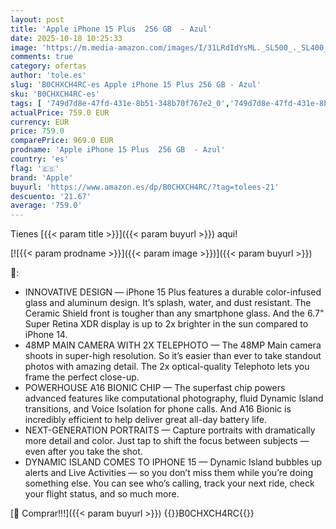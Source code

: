 ```yaml
---
layout: post
title: 'Apple iPhone 15 Plus  256 GB  - Azul'
date: 2025-10-18 10:25:33
image: 'https://m.media-amazon.com/images/I/31LRdIdYsML._SL500_._SL400_.jpg'
comments: true
category: ofertas
author: 'tole.es'
slug: 'B0CHXCH4RC-es Apple iPhone 15 Plus 256 GB - Azul'
sku: 'B0CHXCH4RC-es'
tags: [ '749d7d8e-47fd-431e-8b51-348b70f767e2_0','749d7d8e-47fd-431e-8b51-348b70f767e2_601','749d7d8e-47fd-431e-8b51-348b70f767e2_6901','749d7d8e-47fd-431e-8b51-348b70f767e2_701','Apple','Arborist Merchandising Root','Comunicación móvil y accesorios','Electrónica','Móviles','Móviles y smartphones libres','Self Service','Special Features Stores','Top Brands Tech Phones','Top Brands Tech Selection','Wireless category page - Apple smartphones','Wireless category page - Smartphones','apple','iphone','🇪🇸', ]
actualPrice: 759.0 EUR
currency: EUR
price: 759.0
comparePrice: 969.0 EUR
prodname: 'Apple iPhone 15 Plus  256 GB  - Azul'
country: 'es'
flag: '🇪🇸'
brand: 'Apple'
buyurl: 'https://www.amazon.es/dp/B0CHXCH4RC/?tag=tolees-21'
descuento: '21.67'
average: '759.0'
---
```


Tienes [{{< param title >}}]({{< param buyurl >}}) aqui!

[![{{< param prodname >}}]({{< param image >}})]({{< param buyurl >}})

🔎:

- INNOVATIVE DESIGN — iPhone 15 Plus features a durable color-infused glass and aluminum design. It’s splash, water, and dust resistant. The Ceramic Shield front is tougher than any smartphone glass. And the 6.7" Super Retina XDR display is up to 2x brighter in the sun compared to iPhone 14.
- 48MP MAIN CAMERA WITH 2X TELEPHOTO — The 48MP Main camera shoots in super-high resolution. So it’s easier than ever to take standout photos with amazing detail. The 2x optical-quality Telephoto lets you frame the perfect close-up.
- POWERHOUSE A16 BIONIC CHIP — The superfast chip powers advanced features like computational photography, fluid Dynamic Island transitions, and Voice Isolation for phone calls. And A16 Bionic is incredibly efficient to help deliver great all-day battery life.
- NEXT-GENERATION PORTRAITS — Capture portraits with dramatically more detail and color. Just tap to shift the focus between subjects — even after you take the shot.
- DYNAMIC ISLAND COMES TO IPHONE 15 — Dynamic Island bubbles up alerts and Live Activities — so you don’t miss them while you’re doing something else. You can see who’s calling, track your next ride, check your flight status, and so much more.

[🛒 Comprar!!!]({{< param buyurl >}})
{{<world>}}B0CHXCH4RC{{</world>}}
